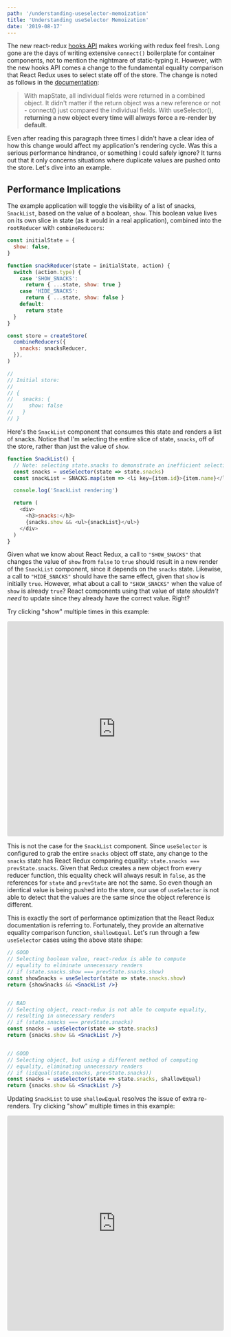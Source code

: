 ```yaml
---
path: '/understanding-useselector-memoization'
title: 'Understanding useSelector Memoization'
date: '2019-08-17'
---
```


The new react-redux [hooks API](https://react-redux.js.org/next/api/hooks)
makes working with redux feel fresh. Long gone are the days of writing
extensive `connect()` boilerplate for container components, not to mention
the nightmare of static-typing it. However, with the new hooks API comes
a change to the fundamental equality comparison that React Redux uses to
select state off of the store. The change is noted as follows in the
[documentation](https://react-redux.js.org/next/api/hooks#equality-comparisons-and-updates):

> With mapState, all individual fields were returned in a combined object. It
> didn't matter if the return object was a new reference or not - connect()
> just compared the individual fields. With useSelector(),
> **returning a new object every time will always force a re-render by default**.

Even after reading this paragraph three times I didn't have a clear idea of
how this change would affect my application's rendering cycle. Was this a
serious performance hindrance, or something I could safely ignore? It turns out
that it only concerns situations where duplicate values are pushed onto
the store. Let's dive into an example.

## Performance Implications

The example application will toggle the visibility of a list of snacks,
`SnackList`, based on the value of a boolean, `show`. This boolean value
lives on its own slice in state (as it would in a real application), combined
into the `rootReducer` with `combineReducers`:

```js
const initialState = {
  show: false,
}

function snackReducer(state = initialState, action) {
  switch (action.type) {
    case 'SHOW_SNACKS':
      return { ...state, show: true }
    case 'HIDE_SNACKS':
      return { ...state, show: false }
    default:
      return state
  }
}

const store = createStore(
  combineReducers({
    snacks: snacksReducer,
  }),
)

//
// Initial store:
//
// {
//   snacks: {
//     show: false
//   }
// }
```

Here's the `SnackList` component that consumes this state and renders a list of
snacks. Notice that I'm selecting the entire slice of state, `snacks`, off of
the store, rather than just the value of `show`.

```js
function SnackList() {
  // Note: selecting state.snacks to demonstrate an inefficient selection
  const snacks = useSelector(state => state.snacks)
  const snackList = SNACKS.map(item => <li key={item.id}>{item.name}</li>)

  console.log('SnackList rendering')

  return (
    <div>
      <h3>snacks:</h3>
      {snacks.show && <ul>{snackList}</ul>}
    </div>
  )
}
```

Given what we know about React Redux, a call to `"SHOW_SNACKS"` that
changes the value of `show` from `false` to `true` should result in a new
render of the `SnackList` component, since it depends on the `snacks` state.
Likewise, a call to `"HIDE_SNACKS"` should have the same effect, given that
`show` is initially `true`. However, what about a call to `"SHOW_SNACKS"`
when the value of `show` is already `true`? React components using that value
of state _shouldn't need_ to update since they already have the correct value.
Right?

Try clicking "show" multiple times in this example:

<iframe src="https://codesandbox.io/embed/elated-fast-j971o?expanddevtools=1&fontsize=14" title="elated-fast-j971o" allow="geolocation; microphone; camera; midi; vr; accelerometer; gyroscope; payment; ambient-light-sensor; encrypted-media" style="width:100%; height:500px; border:0; border-radius: 4px; overflow:hidden;" sandbox="allow-modals allow-forms allow-popups allow-scripts allow-same-origin"></iframe>

This is not the case for the `SnackList` component. Since
`useSelector` is configured to grab the entire `snacks` object off state, any
change to the `snacks` state has React Redux comparing equality:
`state.snacks === prevState.snacks`. Given that Redux creates a new object
from every reducer function, this equality check will always result in
`false`, as the references for `state` and `prevState` are not the same. So
even though an identical value is being pushed into the store, our use of
`useSelector` is not able to detect that the values are the same since the
object reference is different.

This is exactly the sort of performance optimization that the React Redux
documentation is referring to. Fortunately, they provide an alternative equality
comparison function, `shallowEqual`. Let's run through a few `useSelector`
cases using the above state shape:

```jsx
// GOOD
// Selecting boolean value, react-redux is able to compute
// equality to eliminate unnecessary renders
// if (state.snacks.show === prevState.snacks.show)
const showSnacks = useSelector(state => state.snacks.show)
return {showSnacks && <SnackList />}


// BAD
// Selecting object, react-redux is not able to compute equality,
// resulting in unnecessary renders
// if (state.snacks === prevState.snacks)
const snacks = useSelector(state => state.snacks)
return {snacks.show && <SnackList />}


// GOOD
// Selecting object, but using a different method of computing
// equality, eliminating unnecessary renders
// if (isEqual(state.snacks, prevState.snacks))
const snacks = useSelector(state => state.snacks, shallowEqual)
return {snacks.show && <SnackList />}
```

Updating `SnackList` to use `shallowEqual` resolves the issue of extra
re-renders. Try clicking "show" multiple times in this example:

<iframe src="https://codesandbox.io/embed/sharp-jang-68cdh?expanddevtools=1&fontsize=14" title="sharp-jang-68cdh" allow="geolocation; microphone; camera; midi; vr; accelerometer; gyroscope; payment; ambient-light-sensor; encrypted-media" style="width:100%; height:500px; border:0; border-radius: 4px; overflow:hidden;" sandbox="allow-modals allow-forms allow-popups allow-scripts allow-same-origin"></iframe>

